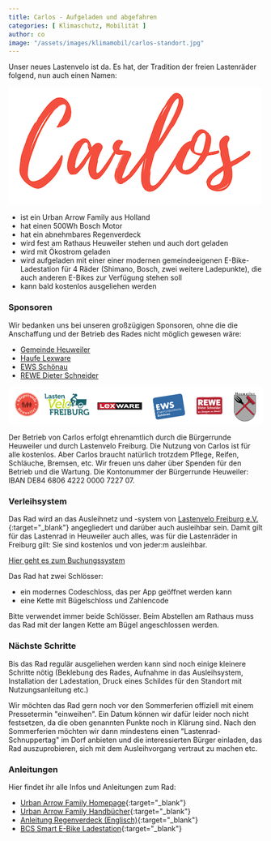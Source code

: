 ```yaml
---
title: Carlos - Aufgeladen und abgefahren
categories: [ Klimaschutz, Mobilität ]
author: co
image: "/assets/images/klimamobil/carlos-standort.jpg"
---
```

Unser neues Lastenvelo ist da. Es hat, der Tradition der freien Lastenräder folgend, nun auch einen Namen: 

![Carlos](/assets/images/klimamobil/carlos.png "Carlos")

- ist ein Urban Arrow Family aus Holland
- hat einen 500Wh Bosch Motor
- hat ein abnehmbares Regenverdeck
- wird fest am Rathaus Heuweiler stehen und auch dort geladen
- wird mit Ökostrom geladen
- wird aufgeladen mit einer einer modernen gemeindeeigenen E-Bike-Ladestation für 4 Räder (Shimano, Bosch, zwei weitere Ladepunkte), die auch anderen E-Bikes zur Verfügung stehen soll
- kann bald kostenlos ausgeliehen werden

### Sponsoren

Wir bedanken uns bei unseren großzügigen Sponsoren, ohne die die Anschaffung und der Betrieb des Rades nicht möglich gewesen wäre:

- [Gemeinde Heuweiler](https://www.heuweiler.de)
- [Haufe Lexware](https://www.lexware.de/)
- [EWS Schönau](https://www.ews-schoenau.de/)
- [REWE Dieter Schneider](https://rewe-dieter-schneider.de/)

![Carlos Sponsoren](/assets/images/klimamobil/carlos-sponsoren.png "Carlos Sonsoren")

Der Betrieb von Carlos erfolgt ehrenamtlich durch die Bürgerrunde Heuweiler und durch Lastenvelo Freiburg.
Die Nutzung von Carlos ist für alle kostenlos. Aber Carlos braucht natürlich trotzdem Pflege, Reifen, Schläuche, Bremsen, etc. Wir freuen uns daher über Spenden für den Betrieb und die Wartung. Die Kontonummer der Bürgerrunde Heuweiler: IBAN DE84 6806 4222 0000 7227 07.

### Verleihsystem

Das Rad wird an das Ausleihnetz und -system von [Lastenvelo Freiburg e.V.](https://www.lastenvelofreiburg.de/){:target="_blank"} angegliedert und darüber auch ausleihbar sein. Damit gilt für das Lastenrad in Heuweiler auch alles, was für die Lastenräder in Freiburg gilt: Sie sind kostenlos und von jeder:m ausleihbar. 

[Hier geht es zum Buchungssystem](https://www.lastenvelofreiburg.de/ausleihen-lastenvelo-21/)

Das Rad hat zwei Schlösser:
- ein modernes Codeschloss, das per App geöffnet werden kann
- eine Kette mit Bügelschloss und Zahlencode

Bitte verwendet immer beide Schlösser. Beim Abstellen am Rathaus muss das Rad mit der langen Kette am Bügel angeschlossen werden.

### Nächste Schritte

Bis das Rad regulär ausgeliehen werden kann sind noch einige kleinere Schritte nötig (Beklebung des Rades, Aufnahme in das Ausleihsystem, Installation der Ladestation, Druck eines Schildes für den Standort mit Nutzungsanleitung etc.)
 
Wir möchten das Rad gern noch vor den Sommerferien offiziell mit einem Pressetermin "einweihen". Ein Datum können wir dafür leider noch nicht festsetzen, da die oben genannten Punkte noch in Klärung sind. Nach den Sommerferien möchten wir dann mindestens einen "Lastenrad-Schnuppertag" im Dorf anbieten und die interessierten Bürger einladen, das Rad auszuprobieren, sich mit dem Ausleihvorgang vertraut zu machen etc.

### Anleitungen

Hier findet ihr alle Infos und Anleitungen zum Rad:

* [Urban Arrow Family Homepage](https://www.urbanarrow.com/de/family){:target="_blank"}
* [Urban Arrow Family Handbücher](https://www.urbanarrow.com/de/broschueren-handbuecher){:target="_blank"}
* [Anleitung Regenverdeck (Englisch)](https://drive.google.com/file/d/1F3voq76KJBajpZ0bpBFX4QZDxQRQL8ny/view?usp=sharing){:target="_blank"}
* [BCS Smart E-Bike Ladestation](https://www.spelsberg.de/e-bike-ladestation/mit-integriertem-ladekabel/58012201/){:target="_blank"}

